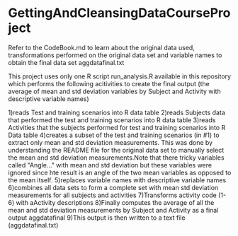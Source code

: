 GettingAndCleansingDataCourseProject
====================================
Refer to the CodeBook.md to learn about the original data used, transformations performed on the original data set and variable names to obtain the final data set aggdatafinal.txt

This project uses only one R script run_analysis.R available in this repository which performs the following acitivities to create the final output (the average of mean and std deviation variables by Subject and Activity with descriptive variable names)

1)reads Test and training scenarios into R data table
2)reads Subjects data that performed the test and training scenarios into R data table
3)reads Activities that the subjects performed for test and training scenarios into R Data table
4)creates a subset of the test and training scenarios (in #1) to extract only mean and std deviation measurements. This was done by understanding the README file for the original data set to manually select the mean and std deviation measurements.Note that there tricky variables called "Angle..." with mean and std deviation but these variables were ignored since hte result is an angle of the two mean variables as opposed to the mean itself.
5)replaces variable names with descriptive variable names
6)combines all data sets to form a complete set with mean std deviation measurements for all subjects and activities
7)Transforms activity code (1-6) with aActivity descriptions
8)Finally computes the average of all the mean and std deviation measurements by Subject and Activity as a final output aggdatafinal
9)This output is then written to a text file (aggdatafinal.txt)
